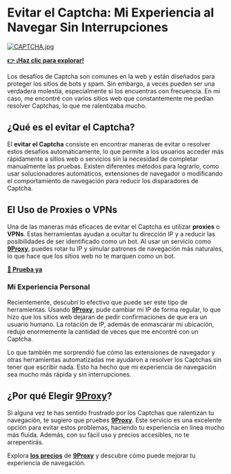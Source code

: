 # Evitar el Captcha: Mi Experiencia al Navegar Sin Interrupciones

[![CAPTCHA.jpg](https://i.postimg.cc/DwY8dn4D/CAPTCHA.jpg)](https://postimg.cc/LJL9mdTB)

**[👉 ¡Haz clic para explorar!](https://9proxy.com/pricing?utm_source=Web2.0&utm_medium=Github&utm_id=sophie89)**

Los desafíos de Captcha son comunes en la web y están diseñados para proteger los sitios de bots y spam. Sin embargo, a veces pueden ser una verdadera molestia, especialmente si los encuentras con frecuencia. En mi caso, me encontré con varios sitios web que constantemente me pedían resolver Captchas, lo que me ralentizaba mucho.

## ¿Qué es el evitar el Captcha?

El **evitar el Captcha** consiste en encontrar maneras de evitar o resolver estos desafíos automáticamente, lo que permite a los usuarios acceder más rápidamente a sitios web o servicios sin la necesidad de completar manualmente las pruebas. Existen diferentes métodos para lograrlo, como usar solucionadores automáticos, extensiones de navegador o modificando el comportamiento de navegación para reducir los disparadores de Captcha.

## El Uso de Proxies o VPNs

Una de las maneras más eficaces de evitar el Captcha es utilizar **proxies** o **VPNs**. Estas herramientas ayudan a ocultar tu dirección IP y a reducir las posibilidades de ser identificado como un bot. Al usar un servicio como **[9Proxy](https://9proxy.com/?utm_source=Web2.0&utm_medium=Github&utm_id=sophie89)**, puedes rotar tu IP y simular patrones de navegación más naturales, lo que hace que los sitios web no te marquen como un bot.

**[🎯 Prueba ya](https://9proxy.com/?utm_source=Web2.0&utm_medium=Github&utm_id=sophie89)**

### Mi Experiencia Personal

Recientemente, descubrí lo efectivo que puede ser este tipo de herramientas. Usando **[9Proxy](https://9proxy.com/?utm_source=Web2.0&utm_medium=Github&utm_id=sophie89)**, pude cambiar mi IP de forma regular, lo que hizo que los sitios web dejaran de pedir confirmaciones de que era un usuario humano. La rotación de IP, además de enmascarar mi ubicación, redujo enormemente la cantidad de veces que me encontré con un Captcha.

Lo que también me sorprendió fue cómo las extensiones de navegador y otras herramientas automatizadas me ayudaron a resolver los Captchas sin tener que escribir nada. Esto ha hecho que mi experiencia de navegación sea mucho más rápida y sin interrupciones.

## ¿Por qué Elegir **[9Proxy](https://9proxy.com/?utm_source=Web2.0&utm_medium=Github&utm_id=sophie89)**?

Si alguna vez te has sentido frustrado por los Captchas que ralentizan tu navegación, te sugiero que pruebes **[9Proxy](https://9proxy.com/?utm_source=Web2.0&utm_medium=Github&utm_id=sophie89)**. Este servicio es una excelente opción para evitar estos problemas, haciendo tu experiencia en línea mucho más fluida. Además, con su fácil uso y precios accesibles, no te arrepentirás.

Explora **[los precios](https://9proxy.com/pricing?utm_source=Web2.0&utm_medium=Github&utm_id=sophie89)** de **[9Proxy](https://9proxy.com/?utm_source=Web2.0&utm_medium=Github&utm_id=sophie89)** y descubre cómo puede mejorar tu experiencia de navegación.
